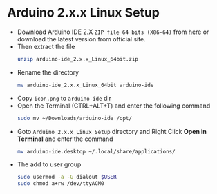 # Arduino 2.x.x Linux Setup

- Download Arduino IDE 2.X `ZIP file 64 bits (X86-64)` from [here](https://downloads.arduino.cc/arduino-ide/arduino-ide_2.2.1_Linux_64bit.zip) or download the latest version from official site.
- Then extract the file
  ```zsh
  unzip arduino-ide_2.x.x_Linux_64bit.zip
  ````
- Rename the directory
  ```zsh
  mv arduino-ide_2.x.x_Linux_64bit arduino-ide
  ```
- Copy `icon.png` to `arduino-ide` dir
- Open the Terminal (CTRL+ALT+T) and enter the following command
  ```zsh
  sudo mv ~/Downloads/arduino-ide /opt/
  ```
- Goto `Arduino_2.x.x_Linux_Setup` directory and Right Click __Open in Terminal__ and enter the command
  ```zsh
  mv arduino-ide.desktop ~/.local/share/applications/
  ```
- The add to user group
  ```zsh
  sudo usermod -a -G dialout $USER  
  sudo chmod a+rw /dev/ttyACM0
  ```
